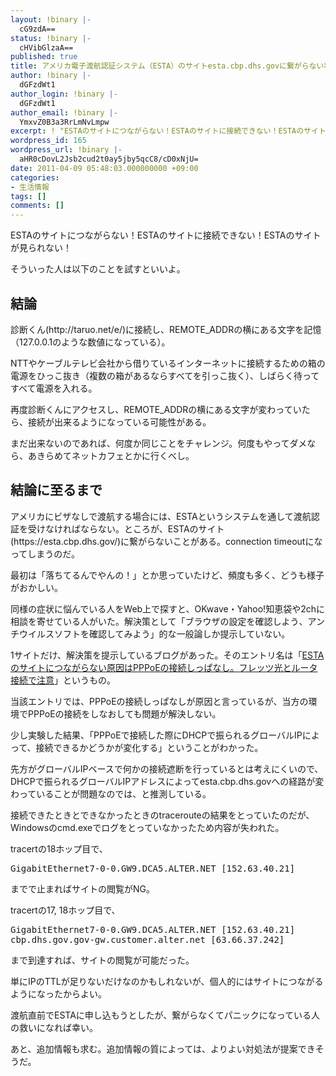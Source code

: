 ```yaml
---
layout: !binary |-
  cG9zdA==
status: !binary |-
  cHVibGlzaA==
published: true
title: アメリカ電子渡航認証システム（ESTA）のサイトesta.cbp.dhs.govに繋がらない場合の対処法
author: !binary |-
  dGFzdWt1
author_login: !binary |-
  dGFzdWt1
author_email: !binary |-
  YmxvZ0B3a3RrLmNvLmpw
excerpt: ! "ESTAのサイトにつながらない！ESTAのサイトに接続できない！ESTAのサイトが見られない！\r\n\r\nそういった人は以下のことを試すといいよ。\r\n\r\n"
wordpress_id: 165
wordpress_url: !binary |-
  aHR0cDovL2Jsb2cud2t0ay5jby5qcC8/cD0xNjU=
date: 2011-04-09 05:48:03.000000000 +09:00
categories:
- 生活情報
tags: []
comments: []
---
```

ESTAのサイトにつながらない！ESTAのサイトに接続できない！ESTAのサイトが見られない！

そういった人は以下のことを試すといいよ。

<a id="more"></a><a id="more-165"></a>
<h2>結論</h2>
診断くん(http://taruo.net/e/)に接続し、REMOTE_ADDRの横にある文字を記憶（127.0.0.1のような数値になっている）。

NTTやケーブルテレビ会社から借りているインターネットに接続するための箱の電源をひっこ抜き（複数の箱があるならすべてを引っこ抜く）、しばらく待ってすべて電源を入れる。

再度診断くんにアクセスし、REMOTE_ADDRの横にある文字が変わっていたら、接続が出来るようになっている可能性がある。

まだ出来ないのであれば、何度か同じことをチャレンジ。何度もやってダメなら、あきらめてネットカフェとかに行くべし。
<h2>結論に至るまで</h2>
アメリカにビザなしで渡航する場合には、ESTAというシステムを通して渡航認証を受けなければならない。ところが、ESTAのサイト(https://esta.cbp.dhs.gov/)に繋がらないことがある。connection timeoutになってしまうのだ。

最初は「落ちてるんでやんの！」とか思っていたけど、頻度も多く、どうも様子がおかしい。

同様の症状に悩んでいる人をWeb上で探すと、OKwave・Yahoo!知恵袋や2chに相談を寄せている人がいた。解決策として「ブラウザの設定を確認しよう、アンチウイルスソフトを確認してみよう」的な一般論しか提示していない。

1サイトだけ、解決策を提示しているブログがあった。そのエントリ名は「<a href="http://ringo.tea-nifty.com/book/2009/01/estapppoe-b122.html" target="_blank">ESTAのサイトにつながらない原因はPPPoEの接続しっぱなし。フレッツ光とルータ接続で注意</a>」というもの。

当該エントリでは、PPPoEの接続しっぱなしが原因と言っているが、当方の環境でPPPoEの接続をしなおしても問題が解決しない。

少し実験した結果、「PPPoEで接続した際にDHCPで振られるグローバルIPによって、接続できるかどうかが変化する」ということがわかった。

先方がグローバルIPベースで何かの接続遮断を行っているとは考えにくいので、DHCPで振られるグローバルIPアドレスによってesta.cbp.dhs.govへの経路が変わっていることが問題なのでは、と推測している。

接続できたときとできなかったときのtracerouteの結果をとっていたのだが、Windowsのcmd.exeでログをとっていなかったため内容が失われた。

tracertの18ホップ目で、
<pre>GigabitEthernet7-0-0.GW9.DCA5.ALTER.NET [152.63.40.21]</pre>
までで止まればサイトの閲覧がNG。

tracertの17, 18ホップ目で、
<pre>GigabitEthernet7-0-0.GW9.DCA5.ALTER.NET [152.63.40.21]
cbp.dhs.gov.gov-gw.customer.alter.net [63.66.37.242]</pre>
まで到達すれば、サイトの閲覧が可能だった。

単にIPのTTLが足りないだけなのかもしれないが、個人的にはサイトにつながるようになったからよい。

渡航直前でESTAに申し込もうとしたが、繋がらなくてパニックになっている人の救いになれば幸い。

あと、追加情報も求む。追加情報の質によっては、よりよい対処法が提案できそうだ。

